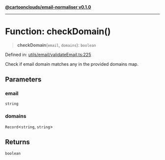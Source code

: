[**@cartoonclouds/email-normaliser v0.1.0**](../README.md)

***

# Function: checkDomain()

> **checkDomain**(`email`, `domains`): `boolean`

Defined in: [utils/email/validateEmail.ts:225](https://gitlab.com/good-life/glp-frontend/-/blob/main/packages/plugins/email-normaliser/src/utils/email/validateEmail.ts#L225)

Check if email domain matches any in the provided domains map.

## Parameters

### email

`string`

### domains

`Record`\<`string`, `string`\>

## Returns

`boolean`
